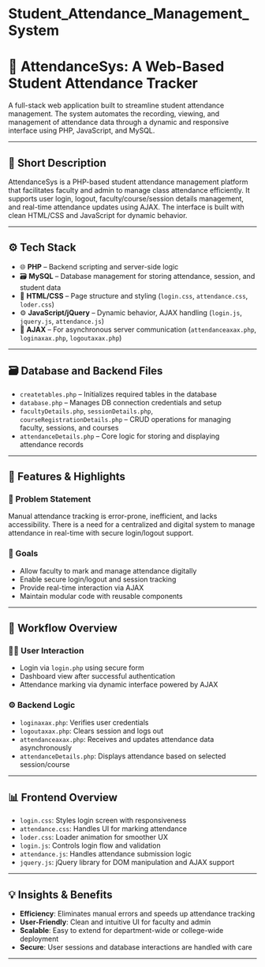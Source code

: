 # Student_Attendance_Management_System
# 📘 AttendanceSys: A Web-Based Student Attendance Tracker

A full-stack web application built to streamline student attendance management. The system automates the recording, viewing, and management of attendance data through a dynamic and responsive interface using PHP, JavaScript, and MySQL.

---

## 📌 Short Description

AttendanceSys is a PHP-based student attendance management platform that facilitates faculty and admin to manage class attendance efficiently. It supports user login, logout, faculty/course/session details management, and real-time attendance updates using AJAX. The interface is built with clean HTML/CSS and JavaScript for dynamic behavior.

---

## ⚙️ Tech Stack

- 🌐 **PHP** – Backend scripting and server-side logic  
- 🗃️ **MySQL** – Database management for storing attendance, session, and student data  
- 🎨 **HTML/CSS** – Page structure and styling (`login.css`, `attendance.css`, `loder.css`)  
- ⚙️ **JavaScript/jQuery** – Dynamic behavior, AJAX handling (`login.js`, `jquery.js`, `attendance.js`)  
- 🔄 **AJAX** – For asynchronous server communication (`attendanceaxax.php`, `loginaxax.php`, `logoutaxax.php`)

---

## 🗃️ Database and Backend Files

- `createtables.php` – Initializes required tables in the database  
- `database.php` – Manages DB connection credentials and setup  
- `facultyDetails.php`, `sessionDetails.php`, `courseRegistrationDetails.php` – CRUD operations for managing faculty, sessions, and courses  
- `attendanceDetails.php` – Core logic for storing and displaying attendance records

---

## 🌟 Features & Highlights

### 🚨 Problem Statement

Manual attendance tracking is error-prone, inefficient, and lacks accessibility. There is a need for a centralized and digital system to manage attendance in real-time with secure login/logout support.

### 🎯 Goals

- Allow faculty to mark and manage attendance digitally  
- Enable secure login/logout and session tracking  
- Provide real-time interaction via AJAX  
- Maintain modular code with reusable components

---

## 🔁 Workflow Overview

### 👨‍🏫 User Interaction

- Login via `login.php` using secure form  
- Dashboard view after successful authentication  
- Attendance marking via dynamic interface powered by AJAX  

### ⚙️ Backend Logic

- `loginaxax.php`: Verifies user credentials  
- `logoutaxax.php`: Clears session and logs out  
- `attendanceaxax.php`: Receives and updates attendance data asynchronously  
- `attendanceDetails.php`: Displays attendance based on selected session/course  

---

## 📊 Frontend Overview

- `login.css`: Styles login screen with responsiveness  
- `attendance.css`: Handles UI for marking attendance  
- `loder.css`: Loader animation for smoother UX  
- `login.js`: Controls login flow and validation  
- `attendance.js`: Handles attendance submission logic  
- `jquery.js`: jQuery library for DOM manipulation and AJAX support

---

## 💡 Insights & Benefits

- **Efficiency**: Eliminates manual errors and speeds up attendance tracking  
- **User-Friendly**: Clean and intuitive UI for faculty and admin  
- **Scalable**: Easy to extend for department-wide or college-wide deployment  
- **Secure**: User sessions and database interactions are handled with care

---

